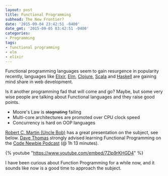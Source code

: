 ```yaml
---
layout: post
title: Functional Programming
subhead: The New Frontier?
date: '2015-09-04 23:42:51 -0400'
date_gmt: '2015-09-05 03:42:51 -0400'
categories:
- Programming
tags:
- functional programming
- elm
- elixir
---
```


Functional programming languages seem to gain resurgence in popularity recently, languages like [Elixir](http://elixir-lang.org/), [Elm](http://elm-lang.org/), [Clojure](http://clojure.org/), [Scala](http://www.scala-lang.org/) and [Haskell](https://www.haskell.org/) are gaining mind share in web development.

Is it another programming fad that will come and go? Maybe, but some very wise people are talking about Functional languages and they raise good points.

- Moore's Law is ~~stagnating~~ failing
- Multi-core architectures are promoted over CPU clock speed
- Concurrency is hard on OOP languages

[Robert C. Martin (Uncle Bob)](https://twitter.com/unclebobmartin) has a great presentation on the subject, see below. [Dave Thomas](https://twitter.com/pragdave) strongly advised learning Functional Programming on the [Code Newbie Podcast](http://www.codenewbie.org/podcast/the-pragmatic-programmer-part-ii) (@ 1h 13 minutes).

{% youtube "https://www.youtube.com/embed/7Zlp9rKHGD4" %}

I have been curious about Function Programming for a while now, and it sounds like now is a good time to approach the subject.
